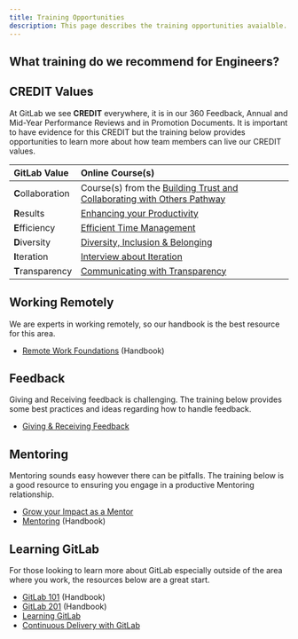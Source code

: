 ```yaml
---
title: Training Opportunities
description: This page describes the training opportunities avaialble.
---
```


## What training do we recommend for Engineers?

## CREDIT Values

At GitLab we see **CREDIT** everywhere, it is in our 360 Feedback, Annual and Mid-Year Performance Reviews and in Promotion Documents. It is important to have evidence for this CREDIT but the training below provides opportunities to learn more about how team members can live our CREDIT values.

| GitLab Value      | Online Course(s) |
|:------------------|:-----------------|
| **C**ollaboration | Course(s) from the [Building Trust and Collaborating with Others Pathway](https://www.linkedin.com/learning/paths/building-trust-and-collaborating-with-others-2?u=2255073) |
| **R**esults       | [Enhancing your Productivity](https://www.linkedin.com/learning/enhancing-your-productivity/welcome?u=51852513)|
| **E**fficiency    | [Efficient Time Management](https://www.linkedin.com/learning/efficient-time-management?u=2255073) |
| **D**iversity     | [Diversity, Inclusion & Belonging](https://www.linkedin.com/learning/paths/diversity-inclusion-and-belonging-for-hr-professionals-and-leaders?u=2255073) |
| **I**teration     | [Interview about Iteration](https://youtu.be/tPTweQlBS54) |
| **T**ransparency  | [Communicating with Transparency](https://www.linkedin.com/learning/communicating-with-transparency?u=2255073) |

## Working Remotely

We are experts in working remotely, so our handbook is the best resource for this area.

* [Remote Work Foundations](/handbook/company/culture/all-remote/remote-certification/#remote-work-foundation-certification-criteria) (Handbook)

## Feedback

Giving and Receiving feedback is challenging. The training below provides some best practices and ideas regarding how to handle feedback.

* [Giving & Receiving Feedback](https://www.linkedin.com/learning/giving-and-receiving-feedback?u=2255073)

## Mentoring

Mentoring sounds easy however there can be pitfalls. The training below is a good resource to ensuring you engage in a productive Mentoring relationship.

* [Grow your Impact as a Mentor](https://www.linkedin.com/learning/paths/grow-your-impact-as-a-mentor?u=2255073)
* [Mentoring](/handbook/engineering/career-development/mentoring/) (Handbook)

## Learning GitLab

For those looking to learn more about GitLab especially outside of the area where you work, the resources below are a great start.

* [GitLab 101](/handbook/people-group/learning-and-development/gitlab-101/) (Handbook)
* [GitLab 201](/handbook/people-group/learning-and-development/gitlab-201/) (Handbook)
* [Learning GitLab](https://www.linkedin.com/learning/learning-gitlab-2/version-control-and-more?u=51852513)
* [Continuous Delivery with GitLab](https://www.linkedin.com/learning/continuous-delivery-with-gitlab/use-gitlab-for-code-management?u=51852513)
